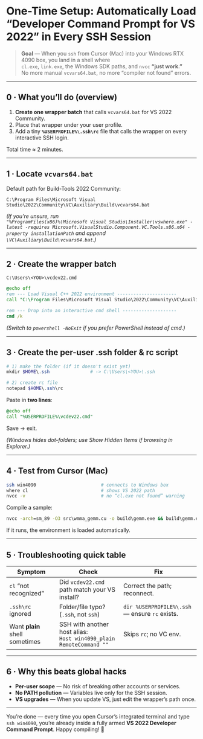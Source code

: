 # One-Time Setup: Automatically Load “Developer Command Prompt for VS 2022” in Every SSH Session

> **Goal** — When you `ssh` from Cursor (Mac) into your Windows RTX 4090 box, you land in a shell where  
> `cl.exe`, `link.exe`, the Windows SDK paths, and `nvcc` **“just work.”**  
> No more manual `vcvars64.bat`, no more “compiler not found” errors.

---

## 0 · What you’ll do (overview)

1. **Create one wrapper batch** that calls `vcvars64.bat` for VS 2022 Community.  
2. Place that wrapper under your user profile.  
3. Add a tiny **`%USERPROFILE%\.ssh\rc`** file that calls the wrapper on every interactive SSH login.

Total time ≈ 2 minutes.

---

## 1 · Locate `vcvars64.bat`

Default path for Build-Tools 2022 Community:

```
C:\Program Files\Microsoft Visual Studio\2022\Community\VC\Auxiliary\Build\vcvars64.bat
```

*(If you’re unsure, run  
`"%ProgramFiles(x86)%\Microsoft Visual Studio\Installer\vswhere.exe" -latest -requires Microsoft.VisualStudio.Component.VC.Tools.x86.x64 -property installationPath`
and append `\VC\Auxiliary\Build\vcvars64.bat`.)*

---

## 2 · Create the wrapper batch

`C:\Users\<YOU>\vcdev22.cmd`

```bat
@echo off
rem --- Load Visual C++ 2022 environment ----------------------
call "C:\Program Files\Microsoft Visual Studio\2022\Community\VC\Auxiliary\Build\vcvars64.bat" > nul

rem --- Drop into an interactive cmd shell --------------------
cmd /k
```

*(Switch to `powershell -NoExit` if you prefer PowerShell instead of cmd.)*

---

## 3 · Create the per-user **.ssh** folder & rc script

```powershell
# 1) make the folder (if it doesn't exist yet)
mkdir $HOME\.ssh               # -> C:\Users\<YOU>\.ssh

# 2) create rc file
notepad $HOME\.ssh\rc
```

Paste in **two lines**:

```bat
@echo off
call "%USERPROFILE%\vcdev22.cmd"
```

Save → exit.

*(Windows hides dot-folders; use *Show Hidden Items* if browsing in Explorer.)*

---

## 4 · Test from Cursor (Mac)

```bash
ssh win4090                        # connects to Windows box
where cl                           # shows VS 2022 path
nvcc -v                            # no “cl.exe not found” warning
```

Compile a sample:

```cmd
nvcc -arch=sm_89 -O3 src\wmma_gemm.cu -o build\gemm.exe && build\gemm.exe
```

If it runs, the environment is loaded automatically.

---

## 5 · Troubleshooting quick table

| Symptom | Check | Fix |
|---------|-------|-----|
| `cl` “not recognized” | Did `vcdev22.cmd` path match your VS install? | Correct the path; reconnect. |
| `.ssh\rc` ignored | Folder/file typo? (`.ssh`, not `ssh`) | `dir %USERPROFILE%\.ssh` — ensure `rc` exists. |
| Want **plain** shell sometimes | SSH with another host alias:<br>`Host win4090_plain`<br>`RemoteCommand ""` | Skips `rc`; no VC env. |

---

## 6 · Why this beats global hacks

* **Per-user scope** — No risk of breaking other accounts or services.  
* **No PATH pollution** — Variables live only for the SSH session.  
* **VS upgrades** — When you update VS, just edit the wrapper’s path once.

---

You’re done — every time you open Cursor’s integrated terminal and type `ssh win4090`, you’re already inside a fully armed **VS 2022 Developer Command Prompt**. Happy compiling! 🚀